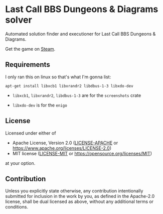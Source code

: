 # Last Call BBS Dungeons & Diagrams solver

Automated solution finder and executioner for Last Call BBS Dungeons & Diagrams.

Get the game on [Steam](https://store.steampowered.com/app/1511780/Last_Call_BBS/).

## Requirements

I only ran this on linux so that's what I'm gonna list:

`apt-get install libxcb1 libxrandr2 libdbus-1-3 libxdo-dev`

- `libxcb1`, `libxrandr2`, `libdbus-1-3` are for the `screenshots` crate

- `libxdo-dev` is for the `enigo`


## License

Licensed under either of

- Apache License, Version 2.0
  ([LICENSE-APACHE](LICENSE-APACHE) or https://www.apache.org/licenses/LICENSE-2.0)
- MIT license
  ([LICENSE-MIT](LICENSE-MIT) or https://opensource.org/licenses/MIT)

at your option.

## Contribution

Unless you explicitly state otherwise, any contribution intentionally submitted
for inclusion in the work by you, as defined in the Apache-2.0 license, shall be
dual licensed as above, without any additional terms or conditions.
